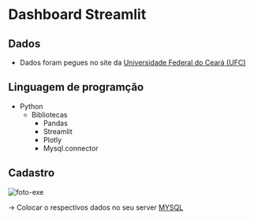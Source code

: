 # Dashboard Streamlit

## Dados
   * Dados foram pegues no site da [Universidade Federal do Ceará (UFC)](https://dados.ufc.br/group/pessoas) 

## Linguagem de programção
* Python 
  * Bibliotecas
    * Pandas
    * Streamlit
    * Plotly
    * Mysql.connector

## Cadastro
![foto-exe](https://user-images.githubusercontent.com/76600121/221320695-86d009fd-bf5b-47e2-bfba-ec0d76c2ca01.png)
    
-> Colocar o respectivos dados no seu server [MYSQL](https://dev.mysql.com/downloads/) 
